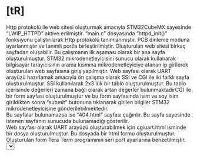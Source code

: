 # [tR]
Http protokolü ile web sitesi oluşturmak amacıyla STM32CubeMX sayesinde “LWIP_HTTPD” aktive edilmiştir. “main.c” dosyasında “httpd_init()” fonksiyonu çalıştırılarak Http protokolü tanımlanmıştır. PCB dinleme moduna ayarlanmıştır ve tanımlı portla birleştirilmiştir. Oluşturulan web sitesi birkaç sayfadan oluşabilir. Bu çalışmanın ilk aşaması olarak bir ana sayfa oluşturulmuştur. STM32 mikrodenetleyicisini sunucu olarak kullanarak bilgisayar tarayıcısının arama kısmına mikrodenetleyiciye atanan ip girilerek oluşturulan web sayfasına giriş yapılmıştır. Web sayfası olarak UART arayüzü hazırlamak amacıyla ön çalışma olarak SSI ve CGI ile iki farklı sayfa oluşturulmuştur. SSI kullanılarak 2x3 lük bir tablo oluşturulmuştur. Bu tablo içerisinde değerleri zamana bağlı olarak artan değerler bulunmaktadırCGI ile bir form sayfası oluşturulmuştur ve bu form sayfasında isim ve soy isim girildikten sonra “submit” butonuna tıklanarak girilen bilgiler STM32 mikrodenetleyicisine gönderilebilmektedir.  
Bu sayfalar bulunamazsa ise “404.html” sayfası çağırılır. Bu sayfa sayesinde istenen sayfanın sunucuda bulunamadığı gösterilir.  
Web sayfası olarak UART arayüzü oluşturabilmek için cgiuart.html isminde bir dosya oluşturulmuştur. Bu dosyada bir html formu oluşturulmuştur.  
Oluşturulan form Tera Term programının seri port ayarlarına benzetilmiştir. <select> kullanılarak seçenekler ayarlanmıştır. İstenen UART ayarları seçildikten sonra formun alt kısmında bulunan yazı kısmına UART ile gönderilmek istenen veri yazılarak “submit” butonuna tıklanır. Bu işlemden sonra terminalde gönderilen yazıyı görebiliriz ancak terminal ayarlarını kontrol etmemiz gerekmektedir. Baud rate gibi parametreler uyuşmadığı zaman terminalde gönderilen değerler gözükmeyebilir.  Web sayfasından gönderilen verileri işlemek amacıyla “CGIUART_Handler” fonksiyonu oluşturulmuştur. “Handler” sayesinde alınan form parametreleri (pcParam[…]) “strcmp” fonksiyonu ile karşılaştırılarak hangi parametrenin işleneceğine karar verilir. Eğer ki uyuşma sağlanırsa formda bulunan değerler (pcValue[…]) işlenerek UART işleyici yapısının parametreleri ayarlanır. Bu işlem tamamlandıktan sonra cgiuart.html dosyası geri dönüt olarak verilir.

